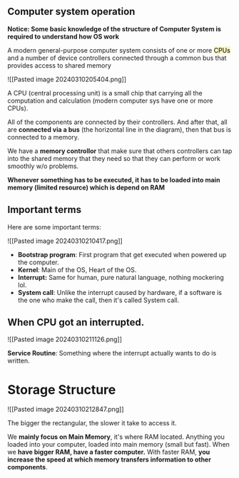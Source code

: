 ## Computer system operation

**Notice: Some basic knowledge of the structure of Computer System is required to understand how OS work**

A modern general-purpose computer system consists of one or more <mark style="background: #FFF3A3A6;">CPUs</mark> and a number of device controllers connected through a common bus that provides access to shared memory

![[Pasted image 20240310205404.png]]

A CPU (central processing unit) is a small chip that carrying all the computation and calculation (modern computer sys have one or more CPUs).

All of the components are connected by their controllers. And after that, all are **connected via a bus** (the horizontal line in the diagram), then that bus is connected to a memory.

We have a **memory controllor** that make sure that others controllers can tap into the shared memory that they need so that they can perform or work smoothly w/o problems.

**Whenever something has to be executed, it has to be loaded into main memory (limited resource) which is depend on RAM**

## Important terms

Here are some important terms:

![[Pasted image 20240310210417.png]]

- **Bootstrap program**: First program that get executed when powered up the computer.  
- **Kernel**: Main of the OS, Heart of the OS.
- **Interrupt:** Same for human, pure natural language, nothing mockering lol.
- **System call**: Unlike the interrupt caused by hardware, if a software is the one who make the call, then it's called System call.

## When CPU got an interrupted.

![[Pasted image 20240310211126.png]]

**Service Routine**: Something where the interrupt actually wants to do is written. 

# Storage Structure

![[Pasted image 20240310212847.png]]

The bigger the rectangular, the slower it take to access it. 

We **mainly focus on Main Memory**, it's where RAM located. Anything you loaded into your computer, loaded into main memory (small but fast). When we **have bigger RAM, have a faster computer.** With faster RAM, **you increase the speed at which memory transfers information to other components**.